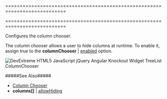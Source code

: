 <!--**
/*-------------------------------------------
    Auto-generated file. Do not modify.
-------------------------------------------

**-->
===========================================================================
<!--merge--><!--/merge-->
===========================================================================

<!--shortDescription-->
Configures the column chooser.
<!--/shortDescription-->

<!--fullDescription-->
The column chooser allows a user to hide columns at runtime. To enable it, assign *true* to the **columnChooser** | [enabled]({basewidgetpath}/Configuration/columnChooser/#enabled) option.

![DevExtreme HTML5 JavaScript jQuery Angular Knockout Widget TreeList ColumnChooser](/Content/images/doc/17_2/treelist/visual_elements/column_chooser.png)

#####See Also#####
- [Column Chooser](/Documentation/Guide/Widgets/TreeList/Columns/Column_Chooser/)
- **columns[]** | [allowHiding]({basewidgetpath}/Configuration/columns/#allowHiding)
<!--/fullDescription-->

<!--handmade-->
<!--/handmade-->